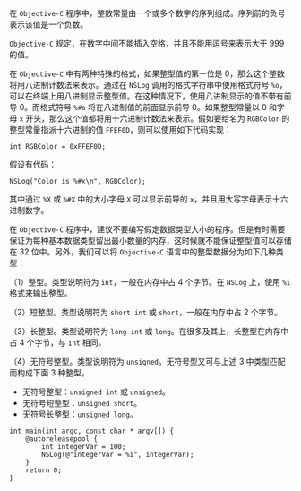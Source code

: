 在 `Objective-C` 程序中，整数常量由一个或多个数字的序列组成。序列前的负号表示该值是一个负数。

`Objective-C` 规定，在数字中间不能插入空格，并且不能用逗号来表示大于 999 的值。

在 `Objective-C` 中有两种特殊的格式，如果整型值的第一位是 0，那么这个整数将用八进制计数法来表示。通过在 `NSLog` 调用的格式字符串中使用格式符号 `%o`，可以在终端上用八进制显示整型值。在这种情况下，使用八进制显示的值不带有前导 0。而格式符号 `%#o` 将在八进制值的前面显示前导 0。如果整型常量以 0 和字母 `x` 开头，那么这个值都将用十六进制计数法来表示。假如要给名为 `RGBColor` 的整型常量指派十六进制的值 `FFEF0D`，则可以使用如下代码实现：

```objc
int RGBColor = 0xFFEF0D;
```

假设有代码：

```objc
NSLog("Color is %#x\n", RGBColor);
```

其中通过 `%X` 或 `%#X` 中的大小字母 `X` 可以显示前导的 `x`，并且用大写字母表示十六进制数字。

在 `Objective-C` 程序中，建议不要编写假定数据类型大小的程序。但是有时需要保证为每种基本数据类型留出最小数量的内存，这时候就不能保证整型值可以存储在 32 位中。另外，我们可以将 `Objective-C` 语言中的整型数据分为如下几种类型：

（1）整型。类型说明符为 `int`，一般在内存中占 4 个字节。在 `NSLog` 上，使用 `%i` 格式来输出整型。

（2）短整型。类型说明符为 `short int` 或 `short`，一般在内存中占 2 个字节。

（3）长整型。类型说明符为 `long int` 或 `long`。在很多及其上，长整型在内存中占 4 个字节，与 `int` 相同。

（4）无符号整型。类型说明符为 `unsigned`。无符号型又可与上述 3 中类型匹配而构成下面 3 种整型。

+   无符号整型：`unsigned int` 或 `unsigned`。
+   无符号短整型：`unsigned short`。
+   无符号长整型：`unsigned long`。

```objc
int main(int argc, const char * argv[]) {
    @autoreleasepool {
        int integerVar = 100;
        NSLog(@"integerVar = %i", integerVar);
    }
    return 0;
}
```

